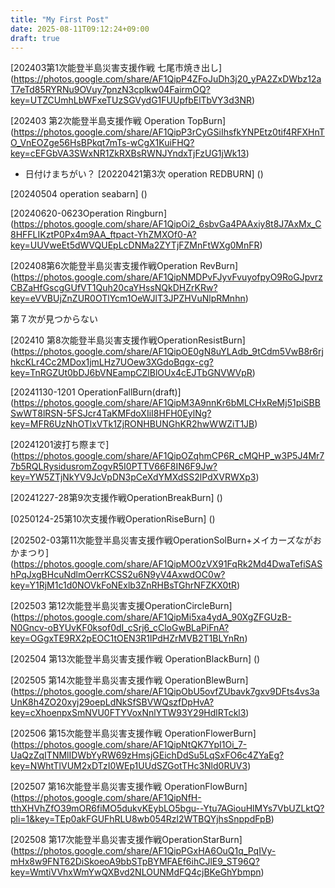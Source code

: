 ```yaml
---
title: "My First Post"
date: 2025-08-11T09:12:24+09:00
draft: true
---
```


[202403第1次能登半島災害支援作戦 七尾市焼き出し]
(https://photos.google.com/share/AF1QipP4ZFoJuDh3j20_yPA2ZxDWbz12aT7eTd85RYRNu9OVuy7pnzN3cplkw04FairmOQ?key=UTZCUmhLbWFxeTUzSGVydG1FUUpfbElTbVY3d3NR)

[202403 第2次能登半島支援作戦 Operation TopBurn]
(https://photos.google.com/share/AF1QipP3rCyGSiIhsfkYNPEtz0tif4RFXHnTO_VnEOZge56HsBPkqt7mTs-wCgX1KuiFHQ?key=cEFGbVA3SWxNR1ZkRXBsRWNJYndxTjFzUG1jWk13)

- 日付けまちがい？
[20220421第3次 operation REDBURN]
()

[20240504 operation seabarn]
()

[20240620-0623Operation Ringburn]
(https://photos.google.com/share/AF1QipOi2_6sbvGa4PAAxiy8t8J7AxMx_C8HFFLIKztP0Px4m9AA_ftpact-YhZMXOf0-A?key=UUVweEt5dWVQUEpLcDNMa2ZYTjFZMnFtWXg0MnFR)

[202408第6次能登半島災害支援作戦Operation RevBurn]
(https://photos.google.com/share/AF1QipNMDPvFJyvFvuyofpyO9RoGJpvrzCBZaHfGscgGUfVT1Quh20caYHssNQkDHZrKRw?key=eVVBUjZnZUR0OTlYcm1OeWJlT3JPZHVuNlpRMnhn)

第７次が見つからない

[202410 第8次能登半島災害支援作戦OperationResistBurn]
(https://photos.google.com/share/AF1QipOE0gN8uYLAdb_9tCdm5VwB8r6rjhkcKLr4Cc2MDox1jmLHz7UOew3XGdoBqgx-cg?key=TnRGZUt0bDJ6bVNEampCZlBlOUx4cEJTbGNVWVpR)

[20241130-1201 OperationFallBurn(draft)]
(https://photos.google.com/share/AF1QipM3A9nnKr6bMLCHxReMj51piSBBSwWT8lRSN-5FSJcr4TaKMFdoXIiI8HFH0EylNg?key=MFR6UzNhOTlxVTk1ZjRONHBUNGhKR2hwWWZiT1JB)

[20241201波打ち際まで]
(https://photos.google.com/share/AF1QipOZqhmCP6R_cMQHP_w3P5J4Mr77b5RQLRysidusromZogvR5I0PTTV66F8IN6F9Jw?key=YW5ZTjNkYV9JcVpDN3pCeXdYMXdSS2lPdXVRWXp3)

[20241227-28第9次支援作戦OperationBreakBurn]
()

[0250124-25第10次支援作戦OperationRiseBurn]
()

[202502-03第11次能登半島災害支援作戦OperationSolBurn+メイカーズながおかまつり]
(https://photos.google.com/share/AF1QipMO0zVX91FqRk2Md4DwaTefiSAShPqJxgBHcuNdlmOerrKCSS2u6N9yV4AxwdOC0w?key=Y1RjM1c1d0NOVkFoNExlb3ZnRHBsTGhrNFZKX0tR)

[202503 第12次能登半島災害支援OperationCircleBurn]
(https://photos.google.com/share/AF1QipMi5xa4ydA_90XgZFGUzB-N0Gncv-oBYUvKF0ksof0dI_cSrj6_cCloGwBLaPiFnA?key=OGgxTE9RX2pEOC1tOEN3R1lPdHZrMVB2T1BLYnRn)

[202504 第13次能登半島災害支援作戦 OperationBlackBurn]
()

[202505 第14次能登半島災害支援作戦 OperationBlewBurn]
(https://photos.google.com/share/AF1QipObU5ovfZUbavk7gxv9DFts4vs3aUnK8h4ZO20xyj29oepLdNkSfSBVWQszfDpHvA?key=cXhoenpxSmNVU0FTYVoxNnlYTW93Y29HdlRTckl3)


[202506 第15次能登半島災害支援作戦 OperationFlowerBurn]
(https://photos.google.com/share/AF1QipNtQK7YpI1Oi_7-UaQzZqITNMlIDWbYyRW69zHmsjGEichDdSu5LqSxFO6c4ZYaEg?key=NWhtTlVUM2xDTzI0WEp1UUdSZGotTHc3Nld0RUV3)

[202507 第16次能登半島災害支援作戦 OperationFlowBurn]
(https://photos.google.com/share/AF1QipNfH-tthXHVhZfO39mOR6fiMO5dukvKEybLO5bgu--Ytu7AGiouHlMYs7VbUZLktQ?pli=1&key=TEp0akFGUFhRLU8wb054Rzl2WTBQYjhsSnppdFpB)

[202508 第17次能登半島災害支援作戦OperationStarBurn]
(https://photos.google.com/share/AF1QipPGxHA6OuQ1q_PqIVy-mHx8w9FNT62DiSkoeoA9bbSTpBYMFAEf6ihCJlE9_ST96Q?key=WmtiVVhxWmYwQXBvd2NLOUNMdFQ4cjBKeGhYbmpn)
